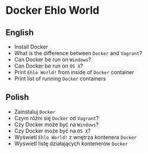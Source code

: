 # Docker Ehlo World

## English

- Install Docker
- What is the difference between `Docker` and `Vagrant`?
- Can Docker be run on `Windows`?
- Can Docker be run on `OS X`?
- Print `Ehlo World!` from inside of `Docker` container
- Print list of running `Docker` containers

## Polish

- Zainstaluj `Docker`
- Czym różni się `Docker` od `Vagrant`?
- Czy Docker może być na `Windows`?
- Czy Docker może być na `OS X`?
- Wyświetl `Ehlo World!` z wnętrza kontenera `Docker`
- Wyświetl listę działających kontenerów `Docker`
